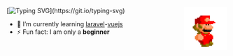 <!-- <h1 align='center'>Greetings!!! <img src="https://user-images.githubusercontent.com/1303154/88677602-1635ba80-d120-11ea-84d8-d263ba5fc3c0.gif" width="28px" alt="hi"> <img src="http://rubentd.com/img/banana.gif" width="28px" alt="GIF" /> </h1> -->
<!-- ### Hi there <img src="https://user-images.githubusercontent.com/1303154/88677602-1635ba80-d120-11ea-84d8-d263ba5fc3c0.gif" width="28px" alt="hi"> <img src="http://rubentd.com/img/banana.gif" width="28px" alt="GIF" /> -->
<img align='right' width='98' height='100' src='https://github.com/mkjdy/mkjdy/blob/main/mario_giphy.gif' alt='Alvaro Israel Nunes Leite'></img>
[![Typing SVG](https://readme-typing-svg.herokuapp.com/?color=727E8A&vCenter=true&lines=Greetings...;I'm+Mark+Yd⁽⁷⁾;Print('Hello+World');End...)](https://git.io/typing-svg)
- 🌱 I’m currently learning [laravel](https://laravel.com/)-[vuejs](https://vuejs.org/)
- ⚡ Fun fact: I am only a __beginner__

<!-- <img src="https://images-wixmp-ed30a86b8c4ca887773594c2.wixmp.com/f/dee38e10-db68-462d-9df7-46b87d4c7876/ddwtlxw-b6c476dd-ca5c-443f-8594-54734be8c4d5.gif?token=eyJ0eXAiOiJKV1QiLCJhbGciOiJIUzI1NiJ9.eyJzdWIiOiJ1cm46YXBwOjdlMGQxODg5ODIyNjQzNzNhNWYwZDQxNWVhMGQyNmUwIiwiaXNzIjoidXJuOmFwcDo3ZTBkMTg4OTgyMjY0MzczYTVmMGQ0MTVlYTBkMjZlMCIsIm9iaiI6W1t7InBhdGgiOiJcL2ZcL2RlZTM4ZTEwLWRiNjgtNDYyZC05ZGY3LTQ2Yjg3ZDRjNzg3NlwvZGR3dGx4dy1iNmM0NzZkZC1jYTVjLTQ0M2YtODU5NC01NDczNGJlOGM0ZDUuZ2lmIn1dXSwiYXVkIjpbInVybjpzZXJ2aWNlOmZpbGUuZG93bmxvYWQiXX0.a1cagizvpgBuaVipBQrHgVMQ65MG0qBeDOhYgteTpMM" width="40px" alt="GIF" />
 -->
<!-- ### Tech skills - current year -->
<!-- kbd = border for image -->
<!-- <kbd> -->
<!-- </kbd> -->
<!-- **Tech Skills - Current Year** -->
<!-- <img src="https://cr-skills-chart-widget.azurewebsites.net/api/api?username=mkjdy&width=1368&bg=rgba(255,255,255,0.5)&padding=0" height="300px"/> -->
<!-- [![C](https://cr-skills-chart-widget.azurewebsites.net/api/api?username=mkjdy&show-other-skills=true&width=1368&bg=rgba(255,255,255,0.5))](https://profile.codersrank.io/user/mkjdy/ "CodersRank Tech Skills Chart Widget - Current Year")
**Technologies:**

![PHP](https://img.shields.io/badge/-PHP-blue?style=plastic&logo=php&logoColor=fff)
[![JavaScript](https://img.shields.io/badge/-JavaScript-blue?style=plastic&logo=JavaScript&logoColor=fff)](https://github.com/mkjdy?tab=repositories&q=&type=&language=javascript)
![CSS](https://img.shields.io/badge/-CSS-blue?style=plastic&logo=css3&logoColor=fff)
![VBNET](https://img.shields.io/badge/-VB.NET-blue?style=plastic&logo=VisualStudio&logoColor=fff)
![MySql](https://img.shields.io/badge/-MySql-blue?style=plastic&logo=MySQL&logoColor=fff)

**Stay in touch:**

[![LinkedIn](https://img.shields.io/badge/-LinkedIn-blue?style=plastic&logo=LinkedIn&logoColor=fff)](https://ph.linkedin.com/in/mark-dy-53579a146 "@markdy")
[![Gmail](https://img.shields.io/badge/-Email-blue?style=plastic&logo=Gmail&logoColor=fff)](https://gmail.com/markdy61 "@markdy61") -->
<!--<img src="https://cr-ss-service.azurewebsites.net/api/ScreenShot?widget=summary&username=mkjdy&show-avatar=true&style=--border-radius:10px"/>-->

<!--![Alt Text](http://rubentd.com/img/banana.gif)-->

<!--
**mkjdy/mkjdy** is a ✨ _special_ ✨ repository because its `README.md` (this file) appears on your GitHub profile.

Here are some ideas to get you started:

- 🔭 I’m currently working on ...
- 🌱 I’m currently learning ...
- 👯 I’m looking to collaborate on ...
- 🤔 I’m looking for help with ...
- 💬 Ask me about ...
- 📫 How to reach me: ...
- 😄 Pronouns: ...
- ⚡ Fun fact: ...
-->

<!-- reference
https://shields.io/
https://github.com/AlvaroIsrael
https://github.com/DenverCoder1/readme-typing-svg
[![Typing SVG](https://readme-typing-svg.herokuapp.com/?color=727E8A&vCenter=true&lines=Greetings!!!;I'am+Mark+Dy;To+View+More+Please+Visit+My+LinkIn.;...End)](https://git.io/typing-svg)
 -->
